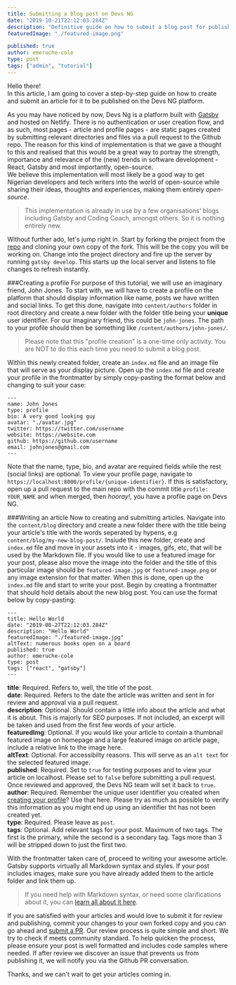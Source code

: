 ```yaml
---
title: Submitting a blog post on Devs NG
date: "2019-10-21T22:12:03.284Z"
description: "Definitive guide on how to submit a blog post for publishing on Devs NG publishing platform"
featuredImage: "./featured-image.png"

published: true
author: emeruche-cole
type: post
tags: ["admin", "tutorial"]
---
```


Hello there!
<br />
In this article, I am going to cover a step-by-step guide on how to create and submit an article for it to be published on the Devs NG platform.

As you may have noticed by now, Devs Ng is a platform built with [Gatsby](https://gatsby.com) and hosted on Netlify. There is no authentication or user creation flow, and as such, most pages - article and profile pages - are static pages created by submitting relevant directories and files via a pull request to the Github repo. 
The reason for this kind of implementation is that we gave a thought to this and realised that this would be a great way to portray the strength, importance and relevance of the (new) trends in software development - React, Gatsby and most importantly, open-source. <br /> We believe this implementation will most likely be a good way to get Nigerian developers and tech writers into the world of open-source while sharing their ideas, thoughts and experiences, making them entirely *open-source*.

>This implementation is already in use by a few organisations' blogs including Gatsby and Coding Coach, amongst others. So it is nothing entirely new. 

Without further ado, let's jump right in.
Start by forking the project from the [repo](https://github.com/kingingcole/devsng) and cloning your own copy of the fork. This will be the copy you will be working on. Change into the project directory and fire up the server by running `gatsby develop`. This starts up the local server and listens to file changes to refresh instantly.

###Creating a profile
For purpose of this tutorial, we will use an imaginary friend, John Jones.
To start with, we will have to create a profile on the platform that should display information like name, posts we have written and social links. To get this done, navigate into `content/authors` folder in root directory and create a new folder with the folder title being your **unique** user identifier. For our imaginary friend, this could be `john-jones`. The path to your profile should then be something like `/content/authors/john-jones/`.  

>Please note that this "profile creation" is a one-time only activity. You are NOT to do this each time you need to submit a blog post.

Within this newly created folder, create an `index.md` file and an image file that will serve as your display picture. Open up the `index.md` file and create your profile in the frontmatter by simply copy-pasting the format below and changing to suit your case:

``` mdx
---
name: John Jones
type: profile
bio: A very good looking guy
avatar: "./avatar.jpg"
twitter: https://twitter.com/username
website: https://website.com
github: https://github.com/username
email: johnjones@gmail.com
---
```

Note that the name, type, bio, and avatar are required fields while the rest (social links) are optional. To view your profile page, navigate to `https://localhost:8000/profile/{unique-identifier}`.
If this is satisfactory, open up a pull request to the main repo with the commit title `profile: YOUR_NAME` and when merged, then *hooray!*, you have a profile page on Devs NG.

###Writing an article
Now to creating and submitting articles. Navigate into the `content/blog` directory and create a new folder there with the title being your article's title with the words seperated by hypens, e.g `content/blog/my-new-blog-post/`. Insiude this new folder, create and `index.md` file and move in your assets into it - images, gifs, etc, that will be used by the Markdown file. If you would like to use a featured image for your post, please also move the image into the folder and the title of this particular image should be `featured-image.jpg` or `featured-image.png` or any image extension for that matter.
When this is done, open up the `index.md` file and start to write your post. Begin by creating a frontmatter that should hold details about the new blog post. You can use the format below by copy-pasting: 
``` mdx
---
title: Hello World
date: "2019-08-27T22:12:03.284Z"
description: "Hello World"
featuredImage: "./featured-image.jpg"
altText: numerous books open on a board
published: true
author: emeruche-cole
type: post
tags: ["react", "gatsby"]
---
```  

**title**: Required. Refers to, well, the title of the post.<br />
**date**: Required. Refers to the date the article was written and sent in for review and approval via a pull request. <br />
**description**: Optional. Should contain a little info about the article and what it is about. This is majorly for SEO purposes. If not included, an excerpt will be taken and used from the first few words of your article.  <br />
**featuredImg**: Optional. If you would like your article to contain a thumbnail featured image on homepage and a large featured image on article page, include a relative link to the image here.<br />
**altText**: Optional. For accessibilty reasons. This will serve as an `alt text` for the selected featured image. <br />
**published**: Required. Set to `true` for testing purposes and to view your article on localhost. Please set to `false` before submitting a pull request. Once reviewed and approved, the Devs NG team will set it back to `true`.<br />
**author**: Required. Remember the unique user identifier you created when [creating your profile](#Creating-a-profile)? Use that here. Please try as much as possible to verify this information as you might end up using an identifier tht has not been created yet.<br />
**type**: Required. Please leave as `post`.<br />
**tags**: Optional. Add relevant tags for your post. Maximum of two tags. The first is the primary, while the second is a secondary tag. Tags more than 3 will be stripped down to just the first two.

With the frontmatter taken care of, proceed to writing your awesome article. Gatsby supports virtually all Markdown syntax and styles. If your post includes images, make sure you have already added them to the article folder and link them up.

>If you need help with Markdown syntax, or need some clarifications about it, you can [learn all about it here](https://markdown-guide.readthedocs.io/en/latest/basics.html).

If you are satisfied with your articles and would love to submit it for review and publishing, commit your changes to your own forked copy and you can go ahead and [submit a PR](https://github.com/kingingcole/devsng/pull/new/master). Our review process is quite simple and short. We try to check if meets community standard. To help quicken the process, please ensure your post is well formatted and includes code samples where needed. If after review we discover an issue that prevents us from publishing it, we will notify you via the Github PR conversation.

Thanks, and we can't wait to get your articles coming in.